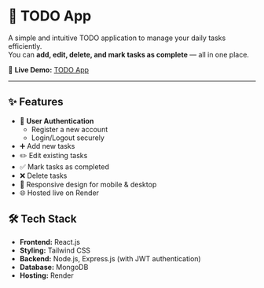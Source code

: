 # 📝 TODO App

A simple and intuitive TODO application to manage your daily tasks efficiently.  
You can **add, edit, delete, and mark tasks as complete** — all in one place.  

🚀 **Live Demo:** [TODO App](https://todo-app-frontend-lo8o.onrender.com/)

---

## ✨ Features
- 👤 **User Authentication**
  - Register a new account
  - Login/Logout securely
- ➕ Add new tasks
- ✏️ Edit existing tasks
- ✅ Mark tasks as completed
- ❌ Delete tasks
- 📱 Responsive design for mobile & desktop
- 🌐 Hosted live on Render


## 🛠️ Tech Stack
- **Frontend:** React.js
- **Styling:** Tailwind CSS
- **Backend:** Node.js, Express.js (with JWT authentication)
- **Database:** MongoDB
- **Hosting:** Render
